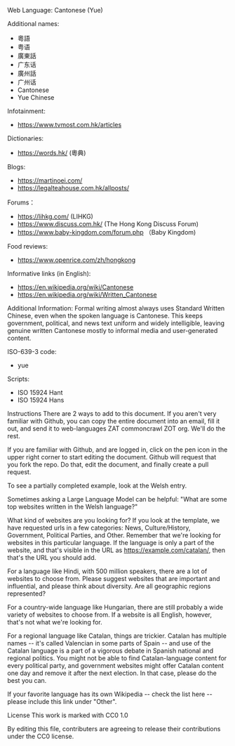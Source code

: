 Web Language: Cantonese (Yue)

Additional names:
- 粵語
- 粤语
- 廣東話
- 广东话
- 廣州話
- 广州话
- Cantonese
- Yue Chinese

Infotainment:
- https://www.tvmost.com.hk/articles

Dictionaries:
- https://words.hk/ (粵典)

Blogs:
- https://martinoei.com/
- https://legalteahouse.com.hk/allposts/

Forums：
- https://lihkg.com/ (LIHKG)
- https://www.discuss.com.hk/ (The Hong Kong Discuss Forum)
- https://www.baby-kingdom.com/forum.php （Baby Kingdom)

Food reviews:
- https://www.openrice.com/zh/hongkong

Informative links (in English):
- https://en.wikipedia.org/wiki/Cantonese
- https://en.wikipedia.org/wiki/Written_Cantonese

Additional Information:
Formal writing almost always uses Standard Written Chinese, even when the spoken language is Cantonese. This keeps government, political, and news text uniform and widely intelligible, leaving genuine written Cantonese mostly to informal media and user-generated content.

ISO-639-3 code: 
- yue

Scripts:
- ISO 15924 Hant
- ISO 15924 Hans

Instructions
There are 2 ways to add to this document. If you aren't very familiar with Github, you can copy the entire document into an email, fill it out, and send it to web-languages ZAT commoncrawl ZOT org. We'll do the rest.

If you are familiar with Github, and are logged in, click on the pen icon in the upper right corner to start editing the document. Github will request that you fork the repo. Do that, edit the document, and finally create a pull request.

To see a partially completed example, look at the Welsh entry.

Sometimes asking a Large Language Model can be helpful: "What are some top websites written in the Welsh language?"

What kind of websites are you looking for?
If you look at the template, we have requested urls in a few categories: News, Culture/History, Government, Political Parties, and Other. Remember that we're looking for websites in this particular language. If the language is only a part of the website, and that's visible in the URL as https://example.com/catalan/, then that's the URL you should add.

For a language like Hindi, with 500 million speakers, there are a lot of websites to choose from. Please suggest websites that are important and influential, and please think about diversity. Are all geographic regions represented?

For a country-wide language like Hungarian, there are still probably a wide variety of websites to choose from. If a website is all English, however, that's not what we're looking for.

For a regional language like Catalan, things are trickier. Catalan has multiple names -- it's called Valencian in some parts of Spain -- and use of the Catalan language is a part of a vigorous debate in Spanish national and regional politics. You might not be able to find Catalan-language content for every political party, and government websites might offer Catalan content one day and remove it after the next election. In that case, please do the best you can.

If your favorite language has its own Wikipedia -- check the list here -- please include this link under "Other".

License
This work is marked with CC0 1.0

By editing this file, contributers are agreeing to release their contributions under the CC0 license.


